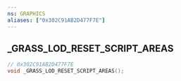 ```yaml
---
ns: GRAPHICS
aliases: ["0x302C91AB2D477F7E"]
---
```

## _GRASS_LOD_RESET_SCRIPT_AREAS

```c
// 0x302C91AB2D477F7E
void _GRASS_LOD_RESET_SCRIPT_AREAS();
```

